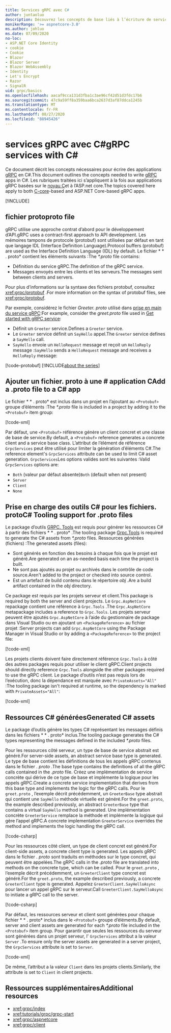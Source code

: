 ```yaml
---
title: Services gRPC avec C#
author: juntaoluo
description: Découvrez les concepts de base liés à l’écriture de services gRPC avec C#.
monikerRange: '>= aspnetcore-3.0'
ms.author: johluo
ms.date: 07/09/2020
no-loc:
- ASP.NET Core Identity
- cookie
- Cookie
- Blazor
- Blazor Server
- Blazor WebAssembly
- Identity
- Let's Encrypt
- Razor
- SignalR
uid: grpc/basics
ms.openlocfilehash: aacaf9cca131d3fba1c3ae96cf42d51d3fdc17b6
ms.sourcegitcommit: 47c9a59ff8a359baa6bca2637d3af87ddca1245b
ms.translationtype: MT
ms.contentlocale: fr-FR
ms.lasthandoff: 08/27/2020
ms.locfileid: "88945426"
---
```

# <a name="grpc-services-with-c"></a><span data-ttu-id="e2062-103">services gRPC avec C\#</span><span class="sxs-lookup"><span data-stu-id="e2062-103">gRPC services with C\#</span></span>

<span data-ttu-id="e2062-104">Ce document décrit les concepts nécessaires pour écrire des applications [gRPC](https://grpc.io/docs/guides/) en C#.</span><span class="sxs-lookup"><span data-stu-id="e2062-104">This document outlines the concepts needed to write [gRPC](https://grpc.io/docs/guides/) apps in C#.</span></span> <span data-ttu-id="e2062-105">Les rubriques traitées ici s’appliquent à la fois aux applications gRPC basées sur le [noyau C](https://grpc.io/blog/grpc-stacks)et à l’ASP.net core.</span><span class="sxs-lookup"><span data-stu-id="e2062-105">The topics covered here apply to both [C-core](https://grpc.io/blog/grpc-stacks)-based and ASP.NET Core-based gRPC apps.</span></span>

[!INCLUDE[](~/includes/gRPCazure.md)]

## <a name="proto-file"></a><span data-ttu-id="e2062-106">fichier proto</span><span class="sxs-lookup"><span data-stu-id="e2062-106">proto file</span></span>

<span data-ttu-id="e2062-107">gRPC utilise une approche contrat d’abord pour le développement d’API.</span><span class="sxs-lookup"><span data-stu-id="e2062-107">gRPC uses a contract-first approach to API development.</span></span> <span data-ttu-id="e2062-108">Les mémoires tampons de protocole (protobuf) sont utilisées par défaut en tant que langage IDL (Interface Definition Language).</span><span class="sxs-lookup"><span data-stu-id="e2062-108">Protocol buffers (protobuf) are used as the Interface Definition Language (IDL) by default.</span></span> <span data-ttu-id="e2062-109">Le fichier \* \* . proto\* contient les éléments suivants :</span><span class="sxs-lookup"><span data-stu-id="e2062-109">The *\*.proto* file contains:</span></span>

* <span data-ttu-id="e2062-110">Définition du service gRPC.</span><span class="sxs-lookup"><span data-stu-id="e2062-110">The definition of the gRPC service.</span></span>
* <span data-ttu-id="e2062-111">Messages envoyés entre les clients et les serveurs.</span><span class="sxs-lookup"><span data-stu-id="e2062-111">The messages sent between clients and servers.</span></span>

<span data-ttu-id="e2062-112">Pour plus d’informations sur la syntaxe des fichiers protobuf, consultez <xref:grpc/protobuf> .</span><span class="sxs-lookup"><span data-stu-id="e2062-112">For more information on the syntax of protobuf files, see <xref:grpc/protobuf>.</span></span>

<span data-ttu-id="e2062-113">Par exemple, considérez le fichier *Greeter. proto* utilisé dans [prise en main du service gRPC](xref:tutorials/grpc/grpc-start):</span><span class="sxs-lookup"><span data-stu-id="e2062-113">For example, consider the *greet.proto* file used in [Get started with gRPC service](xref:tutorials/grpc/grpc-start):</span></span>

* <span data-ttu-id="e2062-114">Définit un `Greeter` service.</span><span class="sxs-lookup"><span data-stu-id="e2062-114">Defines a `Greeter` service.</span></span>
* <span data-ttu-id="e2062-115">Le `Greeter` service définit un `SayHello` appel.</span><span class="sxs-lookup"><span data-stu-id="e2062-115">The `Greeter` service defines a `SayHello` call.</span></span>
* <span data-ttu-id="e2062-116">`SayHello` envoie un `HelloRequest` message et reçoit un `HelloReply` message :</span><span class="sxs-lookup"><span data-stu-id="e2062-116">`SayHello` sends a `HelloRequest` message and receives a `HelloReply` message:</span></span>

[!code-protobuf[](~/tutorials/grpc/grpc-start/sample/GrpcGreeter/Protos/greet.proto)]
[!INCLUDE[about the series](~/includes/code-comments-loc.md)]

## <a name="add-a-proto-file-to-a-c-app"></a><span data-ttu-id="e2062-117">Ajouter un fichier. proto à une \# application C</span><span class="sxs-lookup"><span data-stu-id="e2062-117">Add a .proto file to a C\# app</span></span>

<span data-ttu-id="e2062-118">Le fichier \* \* . proto\* est inclus dans un projet en l’ajoutant au `<Protobuf>` groupe d’éléments :</span><span class="sxs-lookup"><span data-stu-id="e2062-118">The *\*.proto* file is included in a project by adding it to the `<Protobuf>` item group:</span></span>

[!code-xml[](~/tutorials/grpc/grpc-start/sample/GrpcGreeter/GrpcGreeter.csproj?highlight=2&range=7-9)]

<span data-ttu-id="e2062-119">Par défaut, une `<Protobuf>` référence génère un client concret et une classe de base de service.</span><span class="sxs-lookup"><span data-stu-id="e2062-119">By default, a `<Protobuf>` reference generates a concrete client and a service base class.</span></span> <span data-ttu-id="e2062-120">L’attribut de l’élément de référence `GrpcServices` peut être utilisé pour limiter la génération d’éléments C#.</span><span class="sxs-lookup"><span data-stu-id="e2062-120">The reference element's `GrpcServices` attribute can be used to limit C# asset generation.</span></span> <span data-ttu-id="e2062-121">`GrpcServices`Les options valides sont les suivantes :</span><span class="sxs-lookup"><span data-stu-id="e2062-121">Valid `GrpcServices` options are:</span></span>

* <span data-ttu-id="e2062-122">`Both` (valeur par défaut absente)</span><span class="sxs-lookup"><span data-stu-id="e2062-122">`Both` (default when not present)</span></span>
* `Server`
* `Client`
* `None`

## <a name="c-tooling-support-for-proto-files"></a><span data-ttu-id="e2062-123">Prise en charge des outils C# pour les fichiers. proto</span><span class="sxs-lookup"><span data-stu-id="e2062-123">C# Tooling support for .proto files</span></span>

<span data-ttu-id="e2062-124">Le package d’outils [GRPC. Tools](https://www.nuget.org/packages/Grpc.Tools/) est requis pour générer les ressources C# à partir des fichiers \* \* . proto\* .</span><span class="sxs-lookup"><span data-stu-id="e2062-124">The tooling package [Grpc.Tools](https://www.nuget.org/packages/Grpc.Tools/) is required to generate the C# assets from *\*.proto* files.</span></span> <span data-ttu-id="e2062-125">Ressources générées (fichiers) :</span><span class="sxs-lookup"><span data-stu-id="e2062-125">The generated assets (files):</span></span>

* <span data-ttu-id="e2062-126">Sont générés en fonction des besoins à chaque fois que le projet est généré.</span><span class="sxs-lookup"><span data-stu-id="e2062-126">Are generated on an as-needed basis each time the project is built.</span></span>
* <span data-ttu-id="e2062-127">Ne sont pas ajoutés au projet ou archivés dans le contrôle de code source.</span><span class="sxs-lookup"><span data-stu-id="e2062-127">Aren't added to the project or checked into source control.</span></span>
* <span data-ttu-id="e2062-128">Est un artefact de build contenu dans le répertoire *obj* .</span><span class="sxs-lookup"><span data-stu-id="e2062-128">Are a build artifact contained in the *obj* directory.</span></span>

<span data-ttu-id="e2062-129">Ce package est requis par les projets serveur et client.</span><span class="sxs-lookup"><span data-stu-id="e2062-129">This package is required by both the server and client projects.</span></span> <span data-ttu-id="e2062-130">Le `Grpc.AspNetCore` repackage contient une référence à `Grpc.Tools` .</span><span class="sxs-lookup"><span data-stu-id="e2062-130">The `Grpc.AspNetCore` metapackage includes a reference to `Grpc.Tools`.</span></span> <span data-ttu-id="e2062-131">Les projets serveur peuvent être ajoutés `Grpc.AspNetCore` à l’aide du gestionnaire de package dans Visual Studio ou en ajoutant un `<PackageReference>` au fichier projet :</span><span class="sxs-lookup"><span data-stu-id="e2062-131">Server projects can add `Grpc.AspNetCore` using the Package Manager in Visual Studio or by adding a `<PackageReference>` to the project file:</span></span>

[!code-xml[](~/tutorials/grpc/grpc-start/sample/GrpcGreeter/GrpcGreeter.csproj?highlight=1&range=12)]

<span data-ttu-id="e2062-132">Les projets clients doivent faire directement référence `Grpc.Tools` à côté des autres packages requis pour utiliser le client gRPC.</span><span class="sxs-lookup"><span data-stu-id="e2062-132">Client projects should directly reference `Grpc.Tools` alongside the other packages required to use the gRPC client.</span></span> <span data-ttu-id="e2062-133">Le package d’outils n’est pas requis lors de l’exécution, donc la dépendance est marquée avec `PrivateAssets="All"` :</span><span class="sxs-lookup"><span data-stu-id="e2062-133">The tooling package isn't required at runtime, so the dependency is marked with `PrivateAssets="All"`:</span></span>

[!code-xml[](~/tutorials/grpc/grpc-start/sample/GrpcGreeterClient/GrpcGreeterClient.csproj?highlight=3&range=9-11)]

## <a name="generated-c-assets"></a><span data-ttu-id="e2062-134">Ressources C# générées</span><span class="sxs-lookup"><span data-stu-id="e2062-134">Generated C# assets</span></span>

<span data-ttu-id="e2062-135">Le package d’outils génère les types C# représentant les messages définis dans les fichiers \* \* . proto\* inclus.</span><span class="sxs-lookup"><span data-stu-id="e2062-135">The tooling package generates the C# types representing the messages defined in the included *\*.proto* files.</span></span>

<span data-ttu-id="e2062-136">Pour les ressources côté serveur, un type de base de service abstrait est généré.</span><span class="sxs-lookup"><span data-stu-id="e2062-136">For server-side assets, an abstract service base type is generated.</span></span> <span data-ttu-id="e2062-137">Le type de base contient les définitions de tous les appels gRPC contenus dans le fichier *. proto* .</span><span class="sxs-lookup"><span data-stu-id="e2062-137">The base type contains the definitions of all the gRPC calls contained in the *.proto* file.</span></span> <span data-ttu-id="e2062-138">Créez une implémentation de service concrète qui dérive de ce type de base et implémente la logique pour les appels gRPC.</span><span class="sxs-lookup"><span data-stu-id="e2062-138">Create a concrete service implementation that derives from this base type and implements the logic for the gRPC calls.</span></span> <span data-ttu-id="e2062-139">Pour le `greet.proto` , l’exemple décrit précédemment, un `GreeterBase` type abstrait qui contient une `SayHello` méthode virtuelle est généré.</span><span class="sxs-lookup"><span data-stu-id="e2062-139">For the `greet.proto`, the example described previously, an abstract `GreeterBase` type that contains a virtual `SayHello` method is generated.</span></span> <span data-ttu-id="e2062-140">Une implémentation concrète `GreeterService` remplace la méthode et implémente la logique qui gère l’appel gRPC.</span><span class="sxs-lookup"><span data-stu-id="e2062-140">A concrete implementation `GreeterService` overrides the method and implements the logic handling the gRPC call.</span></span>

[!code-csharp[](~/tutorials/grpc/grpc-start/sample/GrpcGreeter/Services/GreeterService.cs?name=snippet)]

<span data-ttu-id="e2062-141">Pour les ressources côté client, un type de client concret est généré.</span><span class="sxs-lookup"><span data-stu-id="e2062-141">For client-side assets, a concrete client type is generated.</span></span> <span data-ttu-id="e2062-142">Les appels gRPC dans le fichier *. proto* sont traduits en méthodes sur le type concret, qui peuvent être appelées.</span><span class="sxs-lookup"><span data-stu-id="e2062-142">The gRPC calls in the *.proto* file are translated into methods on the concrete type, which can be called.</span></span> <span data-ttu-id="e2062-143">Pour le `greet.proto` , l’exemple décrit précédemment, un `GreeterClient` type concret est généré.</span><span class="sxs-lookup"><span data-stu-id="e2062-143">For the `greet.proto`, the example described previously, a concrete `GreeterClient` type is generated.</span></span> <span data-ttu-id="e2062-144">Appelez `GreeterClient.SayHelloAsync` pour lancer un appel gRPC sur le serveur.</span><span class="sxs-lookup"><span data-stu-id="e2062-144">Call `GreeterClient.SayHelloAsync` to initiate a gRPC call to the server.</span></span>

[!code-csharp[](~/tutorials/grpc/grpc-start/sample/GrpcGreeterClient/Program.cs?name=snippet)]

<span data-ttu-id="e2062-145">Par défaut, les ressources serveur et client sont générées pour chaque fichier \* \* . proto\* inclus dans le `<Protobuf>` groupe d’éléments.</span><span class="sxs-lookup"><span data-stu-id="e2062-145">By default, server and client assets are generated for each *\*.proto* file included in the `<Protobuf>` item group.</span></span> <span data-ttu-id="e2062-146">Pour garantir que seules les ressources du serveur sont générées dans un projet serveur, l' `GrpcServices` attribut a la valeur `Server` .</span><span class="sxs-lookup"><span data-stu-id="e2062-146">To ensure only the server assets are generated in a server project, the `GrpcServices` attribute is set to `Server`.</span></span>

[!code-xml[](~/tutorials/grpc/grpc-start/sample/GrpcGreeter/GrpcGreeter.csproj?highlight=2&range=7-9)]

<span data-ttu-id="e2062-147">De même, l’attribut a la valeur `Client` dans les projets clients.</span><span class="sxs-lookup"><span data-stu-id="e2062-147">Similarly, the attribute is set to `Client` in client projects.</span></span>

## <a name="additional-resources"></a><span data-ttu-id="e2062-148">Ressources supplémentaires</span><span class="sxs-lookup"><span data-stu-id="e2062-148">Additional resources</span></span>

* <xref:grpc/index>
* <xref:tutorials/grpc/grpc-start>
* <xref:grpc/aspnetcore>
* <xref:grpc/client>

